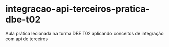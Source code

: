 # integracao-api-terceiros-pratica-dbe-t02
Aula prática lecionada na turma DBE T02 aplicando conceitos de integração com api de terceiros

